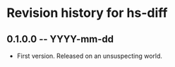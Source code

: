 # Revision history for hs-diff

## 0.1.0.0  -- YYYY-mm-dd

* First version. Released on an unsuspecting world.
